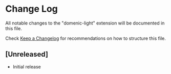 # Change Log

All notable changes to the "domenic-light" extension will be documented in this file.

Check [Keep a Changelog](http://keepachangelog.com/) for recommendations on how to structure this file.

## [Unreleased]

- Initial release
